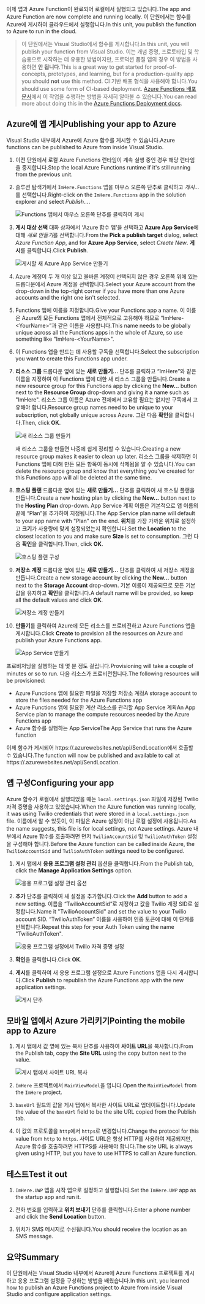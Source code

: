 <span data-ttu-id="43124-101">이제 앱과 Azure Function이 완료되어 로컬에서 실행되고 있습니다.</span><span class="sxs-lookup"><span data-stu-id="43124-101">The app and Azure Function are now complete and running locally.</span></span> <span data-ttu-id="43124-102">이 단원에서는 함수를 Azure에 게시하여 클라우드에서 실행합니다.</span><span class="sxs-lookup"><span data-stu-id="43124-102">In this unit, you publish the function to Azure to run in the cloud.</span></span>

> <span data-ttu-id="43124-103">이 단원에서는 Visual Studio에서 함수를 게시합니다.</span><span class="sxs-lookup"><span data-stu-id="43124-103">In this unit, you will publish your function from Visual Studio.</span></span> <span data-ttu-id="43124-104">이는 개념 증명, 프로토타입 및 학습용으로 시작하는 데 유용한 방법이지만, 프로덕션 품질 앱의 경우 이 방법을 사용하면 **안 됩니다**.</span><span class="sxs-lookup"><span data-stu-id="43124-104">This is a great way to get started for proof-of-concepts, prototypes, and learning, but for a production-quality app you should **not** use this method.</span></span> <span data-ttu-id="43124-105">CI 기반 배포 형식을 사용해야 합니다.</span><span class="sxs-lookup"><span data-stu-id="43124-105">You should use some form of CI-based deployment.</span></span> <span data-ttu-id="43124-106">[Azure Functions 배포 문서](https://docs.microsoft.com/azure/azure-functions/functions-continuous-deployment)에서 이 작업을 수행하는 방법을 자세히 알아볼 수 있습니다.</span><span class="sxs-lookup"><span data-stu-id="43124-106">You can read more about doing this in the [Azure Functions Deployment docs](https://docs.microsoft.com/azure/azure-functions/functions-continuous-deployment).</span></span>
>
## <a name="publishing-your-app-to-azure"></a><span data-ttu-id="43124-107">Azure에 앱 게시</span><span class="sxs-lookup"><span data-stu-id="43124-107">Publishing your app to Azure</span></span>

<span data-ttu-id="43124-108">Visual Studio 내부에서 Azure에 Azure 함수를 게시할 수 있습니다.</span><span class="sxs-lookup"><span data-stu-id="43124-108">Azure functions can be published to Azure from inside Visual Studio.</span></span>

1. <span data-ttu-id="43124-109">이전 단원에서 로컬 Azure Functions 런타임이 계속 실행 중인 경우 해당 런타임을 중지합니다.</span><span class="sxs-lookup"><span data-stu-id="43124-109">Stop the local Azure Functions runtime if it's still running from the previous unit.</span></span>

2. <span data-ttu-id="43124-110">솔루션 탐색기에서 `ImHere.Functions` 앱을 마우스 오른쪽 단추로 클릭하고 *게시...* 를 선택합니다.</span><span class="sxs-lookup"><span data-stu-id="43124-110">Right-click on the `ImHere.Functions` app in the solution explorer and select *Publish...*.</span></span>

    ![Functions 앱에서 마우스 오른쪽 단추를 클릭하여 게시](../media-drafts/8-right-click-publish.png)

3. <span data-ttu-id="43124-112">**게시 대상 선택** 대화 상자에서 ‘Azure 함수 앱’을 선택하고 **Azure App Service**에 대해 *새로 만들기*를 선택합니다.</span><span class="sxs-lookup"><span data-stu-id="43124-112">From the **Pick a publish target** dialog, select *Azure Function App*, and for **Azure App Service**, select *Create New*.</span></span> <span data-ttu-id="43124-113">**게시**를 클릭합니다.</span><span class="sxs-lookup"><span data-stu-id="43124-113">Click **Publish**.</span></span>

    ![게시할 새 Azure App Service 만들기](../media-drafts/8-pick-publish-target.png)

4. <span data-ttu-id="43124-115">Azure 계정이 두 개 이상 있고 올바른 계정이 선택되지 않은 경우 오른쪽 위에 있는 드롭다운에서 Azure 계정을 선택합니다.</span><span class="sxs-lookup"><span data-stu-id="43124-115">Select your Azure account from the drop-down in the top-right corner if you have more than one Azure accounts and the right one isn't selected.</span></span>

5. <span data-ttu-id="43124-116">Functions 앱에 이름을 지정합니다.</span><span class="sxs-lookup"><span data-stu-id="43124-116">Give your Functions app a name.</span></span> <span data-ttu-id="43124-117">이 이름은 Azure의 모든 Functions 앱에서 전체적으로 고유해야 하므로 “ImHere-\<YourName\>”과 같은 이름을 사용합니다.</span><span class="sxs-lookup"><span data-stu-id="43124-117">This name needs to be globally unique across all the Functions apps in the whole of Azure, so use something like "ImHere-\<YourName\>".</span></span>

6. <span data-ttu-id="43124-118">이 Functions 앱을 만드는 데 사용할 구독을 선택합니다.</span><span class="sxs-lookup"><span data-stu-id="43124-118">Select the subscription you want to create this Functions app under.</span></span>

7. <span data-ttu-id="43124-119">**리소스 그룹** 드롭다운 옆에 있는 **새로 만들기...** 단추를 클릭하고 “ImHere”와 같은 이름을 지정하여 이 Functions 앱에 대한 새 리소스 그룹을 만듭니다.</span><span class="sxs-lookup"><span data-stu-id="43124-119">Create a new resource group for this Functions app by clicking the **New...** button next to the **Resource Group** drop-down and giving it a name such as "ImHere".</span></span> <span data-ttu-id="43124-120">리소스 그룹 이름은 Azure 전체에서 고유할 필요는 없지만 구독에서 고유해야 합니다.</span><span class="sxs-lookup"><span data-stu-id="43124-120">Resource group names need to be unique to your subscription, not globally unique across Azure.</span></span> <span data-ttu-id="43124-121">그런 다음 **확인**을 클릭합니다.</span><span class="sxs-lookup"><span data-stu-id="43124-121">Then, click **OK**.</span></span>

    ![새 리소스 그룹 만들기](../media-drafts/8-create-new-resource-group.png)

   <span data-ttu-id="43124-123">새 리소스 그룹을 만들면 나중에 쉽게 정리할 수 있습니다.</span><span class="sxs-lookup"><span data-stu-id="43124-123">Creating a new resource group makes it easier to clean up later.</span></span> <span data-ttu-id="43124-124">리소스 그룹을 삭제하면 이 Functions 앱에 대해 만든 모든 항목이 동시에 삭제됨을 알 수 있습니다.</span><span class="sxs-lookup"><span data-stu-id="43124-124">You can delete the resource group and know that everything you've created for this Functions app will all be deleted at the same time.</span></span>

8. <span data-ttu-id="43124-125">**호스팅 플랜** 드롭다운 옆에 있는 **새로 만들기...** 단추를 클릭하여 새 호스팅 플랜을 만듭니다.</span><span class="sxs-lookup"><span data-stu-id="43124-125">Create a new hosting plan by clicking the **New...** button next to the **Hosting Plan** drop-down.</span></span> <span data-ttu-id="43124-126">App Service 계획 이름은 기본적으로 앱 이름의 끝에 “Plan”을 추가하여 지정됩니다.</span><span class="sxs-lookup"><span data-stu-id="43124-126">The App Service plan name will default to your app name with "Plan" on the end.</span></span> <span data-ttu-id="43124-127">**위치**를 가장 가까운 위치로 설정하고 **크기**가 사용량에 맞게 설정되었는지 확인합니다.</span><span class="sxs-lookup"><span data-stu-id="43124-127">Set the **Location** to the closest location to you and make sure **Size** is set to consumption.</span></span> <span data-ttu-id="43124-128">그런 다음 **확인**을 클릭합니다.</span><span class="sxs-lookup"><span data-stu-id="43124-128">Then, click **OK**.</span></span>

    ![호스팅 플랜 구성](../media-drafts/8-configure-hosting-plan.png)

9. <span data-ttu-id="43124-130">**저장소 계정** 드롭다운 옆에 있는 **새로 만들기...** 단추를 클릭하여 새 저장소 계정을 만듭니다.</span><span class="sxs-lookup"><span data-stu-id="43124-130">Create a new storage account by clicking the **New...** button next to the **Storage Account** drop-down.</span></span> <span data-ttu-id="43124-131">기본 이름이 제공되므로 모든 기본값을 유지하고 **확인**을 클릭합니다.</span><span class="sxs-lookup"><span data-stu-id="43124-131">A default name will be provided, so keep all the default values and click **OK**.</span></span>

    ![저장소 계정 만들기](../media-drafts/8-create-storage-account.png)

10. <span data-ttu-id="43124-133">**만들기**를 클릭하여 Azure에 모든 리소스를 프로비전하고 Azure Functions 앱을 게시합니다.</span><span class="sxs-lookup"><span data-stu-id="43124-133">Click **Create** to provision all the resources on Azure and publish your Azure Functions app.</span></span>

    ![App Service 만들기](../media-drafts/8-create-app-service.png)

<span data-ttu-id="43124-135">프로비저닝을 실행하는 데 몇 분 정도 걸립니다.</span><span class="sxs-lookup"><span data-stu-id="43124-135">Provisioning will take a couple of minutes or so to run.</span></span> <span data-ttu-id="43124-136">다음 리소스가 프로비전됩니다.</span><span class="sxs-lookup"><span data-stu-id="43124-136">The following resources will be provisioned:</span></span>

* <span data-ttu-id="43124-137">Azure Functions 앱에 필요한 파일을 저장할 저장소 계정</span><span class="sxs-lookup"><span data-stu-id="43124-137">A storage account to store the files needed for the Azure Functions app</span></span>
* <span data-ttu-id="43124-138">Azure Functions 앱에 필요한 계산 리소스를 관리할 App Service 계획</span><span class="sxs-lookup"><span data-stu-id="43124-138">An App Service plan to manage the compute resources needed by the Azure Functions app</span></span>
* <span data-ttu-id="43124-139">Azure 함수를 실행하는 App Service</span><span class="sxs-lookup"><span data-stu-id="43124-139">The App Service that runs the Azure function</span></span>

<span data-ttu-id="43124-140">이제 함수가 게시되어 https://<your-app-name>.azurewebsites.net/api/SendLocation에서 호출할 수 있습니다.</span><span class="sxs-lookup"><span data-stu-id="43124-140">The function will now be published and available to call at https://<your-app-name>.azurewebsites.net/api/SendLocation.</span></span>

## <a name="configuring-your-app"></a><span data-ttu-id="43124-141">앱 구성</span><span class="sxs-lookup"><span data-stu-id="43124-141">Configuring your app</span></span>

<span data-ttu-id="43124-142">Azure 함수가 로컬에서 실행되었을 때는 `local.settings.json` 파일에 저장된 Twilio 자격 증명을 사용하고 있었습니다.</span><span class="sxs-lookup"><span data-stu-id="43124-142">When the Azure function was running locally, it was using Twilio credentials that were stored in a `local.settings.json` file.</span></span> <span data-ttu-id="43124-143">이름에서 알 수 있듯이, 이 파일은 Azure 설정이 아닌 로컬 설정에 사용됩니다.</span><span class="sxs-lookup"><span data-stu-id="43124-143">As the name suggests, this file is for local settings, not Azure settings.</span></span> <span data-ttu-id="43124-144">Azure 내부에서 Azure 함수를 호출하려면 먼저 `TwilioAccountSid` 및 `TwilioAuthToken` 설정을 구성해야 합니다.</span><span class="sxs-lookup"><span data-stu-id="43124-144">Before the Azure function can be called inside Azure, the `TwilioAccountSid` and `TwilioAuthToken` settings need to be configured.</span></span>

1. <span data-ttu-id="43124-145">게시 탭에서 **응용 프로그램 설정 관리** 옵션을 클릭합니다.</span><span class="sxs-lookup"><span data-stu-id="43124-145">From the Publish tab, click the **Manage Application Settings** option.</span></span>

    ![응용 프로그램 설정 관리 옵션](../media-drafts/8-application-settings-option.png)

2. <span data-ttu-id="43124-147">**추가** 단추를 클릭하여 새 설정을 추가합니다.</span><span class="sxs-lookup"><span data-stu-id="43124-147">Click the **Add** button to add a new setting.</span></span> <span data-ttu-id="43124-148">이름을 “TwilioAccountSid”로 지정하고 값을 Twilio 계정 SID로 설정합니다.</span><span class="sxs-lookup"><span data-stu-id="43124-148">Name it "TwilioAccountSid" and set the value to your Twilio account SID.</span></span> <span data-ttu-id="43124-149">“TwilioAuthToken” 이름을 사용하여 인증 토큰에 대해 이 단계를 반복합니다.</span><span class="sxs-lookup"><span data-stu-id="43124-149">Repeat this step for your Auth Token using the name "TwilioAuthToken".</span></span>

    ![응용 프로그램 설정에서 Twilio 자격 증명 설정](../media-drafts/8-set-creds-in-app-settings.png)

3. <span data-ttu-id="43124-151">**확인**을 클릭합니다.</span><span class="sxs-lookup"><span data-stu-id="43124-151">Click **OK**.</span></span>

4. <span data-ttu-id="43124-152">**게시**를 클릭하여 새 응용 프로그램 설정으로 Azure Functions 앱을 다시 게시합니다.</span><span class="sxs-lookup"><span data-stu-id="43124-152">Click **Publish** to republish the Azure Functions app with the new application settings.</span></span>

    ![게시 단추](../media-drafts/8-publish-application-button.png)

## <a name="pointing-the-mobile-app-to-azure"></a><span data-ttu-id="43124-154">모바일 앱에서 Azure 가리키기</span><span class="sxs-lookup"><span data-stu-id="43124-154">Pointing the mobile app to Azure</span></span>

1. <span data-ttu-id="43124-155">게시 탭에서 값 옆에 있는 복사 단추를 사용하여 **사이트 URL**을 복사합니다.</span><span class="sxs-lookup"><span data-stu-id="43124-155">From the Publish tab, copy the **Site URL** using the copy button next to the value.</span></span>

    ![게시 탭에서 사이트 URL 복사](../media-drafts/8-copy-site-url.png)

2. <span data-ttu-id="43124-157">`ImHere` 프로젝트에서 `MainViewModel`을 엽니다.</span><span class="sxs-lookup"><span data-stu-id="43124-157">Open the `MainViewModel` from the `ImHere` project.</span></span>

3. <span data-ttu-id="43124-158">`baseUrl` 필드의 값을 게시 탭에서 복사한 사이트 URL로 업데이트합니다.</span><span class="sxs-lookup"><span data-stu-id="43124-158">Update the value of the `baseUrl` field to be the site URL copied from the Publish tab.</span></span>

4. <span data-ttu-id="43124-159">이 값의 프로토콜을 `http`에서 `https`로 변경합니다.</span><span class="sxs-lookup"><span data-stu-id="43124-159">Change the protocol for this value from `http` to `https`.</span></span> <span data-ttu-id="43124-160">사이트 URL은 항상 HTTP를 사용하여 제공되지만, Azure 함수를 호출하려면 HTTPS를 사용해야 합니다.</span><span class="sxs-lookup"><span data-stu-id="43124-160">The site URL is always given using HTTP, but you have to use HTTPS to call an Azure function.</span></span>

## <a name="test-it-out"></a><span data-ttu-id="43124-161">테스트</span><span class="sxs-lookup"><span data-stu-id="43124-161">Test it out</span></span>

1. <span data-ttu-id="43124-162">`ImHere.UWP` 앱을 시작 앱으로 설정하고 실행합니다.</span><span class="sxs-lookup"><span data-stu-id="43124-162">Set the `ImHere.UWP` app as the startup app and run it.</span></span>

2. <span data-ttu-id="43124-163">전화 번호를 입력하고 **위치 보내기** 단추를 클릭합니다.</span><span class="sxs-lookup"><span data-stu-id="43124-163">Enter a phone number and click the **Send Location** button.</span></span>

3. <span data-ttu-id="43124-164">위치가 SMS 메시지로 수신됩니다.</span><span class="sxs-lookup"><span data-stu-id="43124-164">You should receive the location as an SMS message.</span></span>

## <a name="summary"></a><span data-ttu-id="43124-165">요약</span><span class="sxs-lookup"><span data-stu-id="43124-165">Summary</span></span>

<span data-ttu-id="43124-166">이 단원에서는 Visual Studio 내부에서 Azure에 Azure Functions 프로젝트를 게시하고 응용 프로그램 설정을 구성하는 방법을 배웠습니다.</span><span class="sxs-lookup"><span data-stu-id="43124-166">In this unit, you learned how to publish an Azure Functions project to Azure from inside Visual Studio and configure application settings.</span></span>